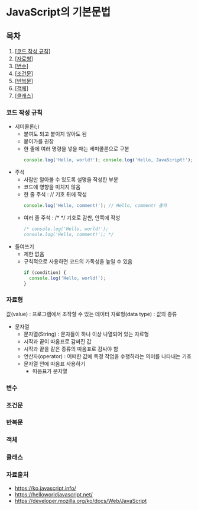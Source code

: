 # JavaScript의 기본문법

## 목차
1. [[코드 작성 규칙]](#코드-작성-규칙)
2. [[자료형]](#자료형)
3. [[변수]](#변수)
4. [[조건문]](#조건문)
5. [[반복문]](#반복문)
6. [[객체]](#객체)
7. [[클래스]](#클래스)

### 코드 작성 규칙
- 세미콜론(;)
  - 붙여도 되고 붙이지 않아도 됨
  - 붙이가를 권장
  - 한 줄에 여러 명령을 넣을 때는 세미콜론으로 구분
    ```js
    console.log('Hello, world!'); console.log('Hello, JavaScript!');
    ```
- 주석
  - 사람만 알아볼 수 있도록 설명을 작성한 부분
  - 코드에 영향을 미치지 않음
  - 한 줄 주석 : // 기호 뒤에 작성
    ```js
    console.log('Hello, comment!'); // Hello, comment! 출력
    ```
  - 여러 줄 주석 : /* */ 기호로 감싼, 안쪽에 작성
    ```js
    /* console.log('Hello, world!');
    console.log('Hello, comment!'); */
    ```
- 들여쓰기
  - 제한 없음
  - 규칙적으로 사용하면 코드의 가독성을 높일 수 있음
    ```js
    if (condition) {
      console.log('Hello, world!');
    }
    ```
### 자료형
값(value) : 프로그램에서 조작할 수 있는 데이터
자료형(data type) : 값의 종류
- 문자열
  - 문자열(String) : 문자들이 하나 이상 나열되어 있는 자료형
  - 시작과 끝이 따옴표로 감싸진 값
  - 시작과 끝을 같은 종류의 따옴표로 감싸야 함
  - 연산자(operator) : 어떠한 값에 특정 작업을 수행하라는 의미를 나타내는 기호
  - 문자열 안에 따옴표 사용하기
    - 따옴표가 문자열
### 변수

### 조건문

### 반복문

### 객체

### 클래스


### 자료출처
- https://ko.javascript.info/
- https://helloworldjavascript.net/
- https://developer.mozilla.org/ko/docs/Web/JavaScript
